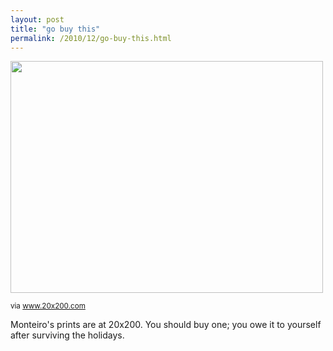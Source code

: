 ```yaml
---
layout: post
title: "go buy this"
permalink: /2010/12/go-buy-this.html
---
```


<p><img alt="" class="asset asset-image at-xid-6a00d8341c4f5f53ef0148c726d1c5970c  " height="371" src="https://sippey.typepad.com/.a/6a00d8341c4f5f53ef0148c726d1c5970c-pi" width="500" /></p>
<p><small>via <a href="http://www.20x200.com/art/2010/12/untitled-may-the-bridges-i-burn-light-the-way.html?utm_source=20x200%20Announcements&amp;utm_campaign=fcf796107a-Tuesday_Edition_Mike_Monteiro12_28_2010&amp;utm_medium=email">www.20x200.com</a></small></p>
<p>Monteiro&#39;s prints are at 20x200. You should buy one; you owe it to yourself after surviving the holidays.</p>



